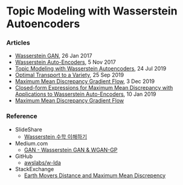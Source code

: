 # Topic Modeling with Wasserstein Autoencoders

### Articles
- [Wasserstein GAN](https://arxiv.org/abs/1701.07875), 26 Jan 2017
- [Wasserstein Auto-Encoders](https://arxiv.org/abs/1711.01558), 5 Nov 2017
- [Topic Modeling with Wasserstein Autoencoders](https://arxiv.org/abs/1907.12374), 24 Jul 2019
- [Optimal Transport to a Variety](https://arxiv.org/abs/1909.11716), 25 Sep 2019
- [Maximum Mean Discrepancy Gradient Flow](https://arxiv.org/abs/1906.04370), 3 Dec 2019
- [Closed-form Expressions for Maximum Mean Discrepancy with Applications to Wasserstein Auto-Encoders](https://arxiv.org/abs/1901.03227), 10 Jan 2019
- [Maximum Mean Discrepancy Gradient Flow](https://papers.nips.cc/paper/8876-maximum-mean-discrepancy-gradient-flow.pdf)

### Reference
- SlideShare
  - [Wasserstein 수학 이해하기](https://www.slideshare.net/ssuser7e10e4/wasserstein-gan-i)
- Medium.com
  - [GAN - Wasserstein GAN & WGAN-GP](https://medium.com/@jonathan_hui/gan-wasserstein-gan-wgan-gp-6a1a2aa1b490)
- GitHub
  - [awslabs/w-lda](https://github.com/awslabs/w-lda)
- StackExchange
  - [Earth Movers Distance and Maximum Mean Discrepency](https://stats.stackexchange.com/questions/400180/earth-movers-distance-and-maximum-mean-discrepency)
